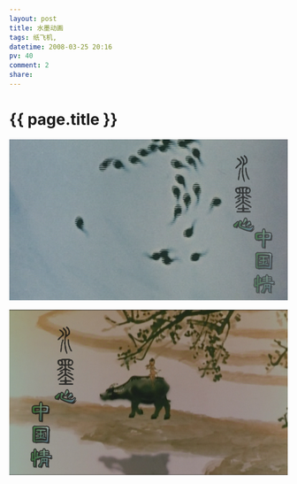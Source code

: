 ```yaml
---
layout: post
title: 水墨动画
tags: 纸飞机,
datetime: 2008-03-25 20:16
pv: 40
comment: 2
share: 
---
```


{{ page.title }}
================

 <p> </p><p><img small="0" src="/images/100b592459d1bb22c995595b.jpg"                                       /> </p><p> </p><img small="0" src="/images/49f6c45809add1cf9d82040a.jpg"                                       /> 

